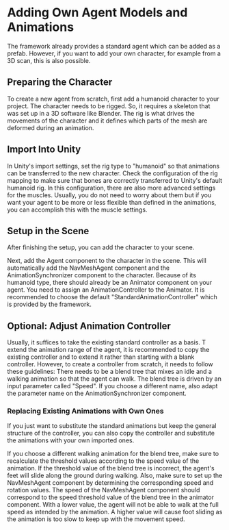 # Adding Own Agent Models and Animations

The framework already provides a standard agent which can be added as a prefab.
However, if you want to add your own character, for example from a 3D scan, this is also possible.

## Preparing the Character

To create a new agent from scratch, first add a humanoid character to your project.
The character needs to be rigged.
So, it requires a skeleton that was set up in a 3D software like Blender.
The rig is what drives the movements of the character and it defines which parts of the mesh are deformed during an animation.

## Import Into Unity

In Unity's import settings, set the rig type to "humanoid" so that animations can be transferred to the new character.
Check the configuration of the rig mapping to make sure that bones are correctly transferred to Unity's default humanoid rig.
In this configuration, there are also more advanced settings for the muscles.
Usually, you do not need to worry about them but if you want your agent to be more or less flexible than defined in the animations, you can accomplish this with the muscle settings.

## Setup in the Scene

After finishing the setup, you can add the character to your scene.

Next, add the Agent component to the character in the scene.
This will automatically add the NavMeshAgent component and the AnimationSynchronizer component to the character.
Because of its humanoid type, there should already be an Animator component on your agent.
You need to assign an AnimationController to the Animator.
It is recommended to choose the default "StandardAnimationController" which is provided by the framework.

## Optional: Adjust Animation Controller

Usually, it suffices to take the existing standard controller as a basis.
T extend the animation range of the agent, it is recommended to copy the existing controller and to extend it rather than starting with a blank controller.
However, to create a controller from scratch, it needs to follow these guidelines:
There needs to be a blend tree that mixes an idle and a walking animation so that the agent can walk.
The blend tree is driven by an input parameter called "Speed".
If you choose a different name, also adapt the parameter name on the AnimationSynchronizer component.

### Replacing Existing Animations with Own Ones

If you just want to substitute the standard animations but keep the general structure of the controller, you can also copy the controller and substitute the animations with your own imported ones.

If you choose a different walking animation for the blend tree, make sure to recalculate the threshold values according to the speed value of the animation.
If the threshold value of the blend tree is incorrect, the agent's feet will slide along the ground during walking.
Also, make sure to set up the NavMeshAgent component by determining the corresponding speed and rotation values.
The speed of the NavMeshAgent component should correspond to the speed threshold value of the blend tree in the animator component.
With a lower value, the agent will not be able to walk at the full speed as intended by the animation.
A higher value will cause foot sliding as the animation is too slow to keep up with the movement speed.

